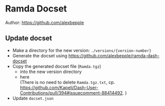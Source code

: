 Ramda Docset
=======================

Author: <https://github.com/alexbepple>


## Update docset

* Make a directory for the new version: `./versions/{version-number}`
* Generate the docset using <https://github.com/alexbepple/ramda-dash-docset>
* Copy the generated docset file (`Ramda.tgz`)
  * into the new version directory
  * here  
  (There is no need to delete `Ramda.tgz.txt`, cp. https://github.com/Kapeli/Dash-User-Contributions/pull/394#issuecomment-88414492. )
* Update `docset.json`
